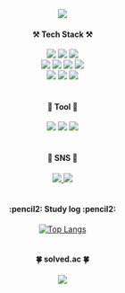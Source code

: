<div align="center">
	<a href="https://git.io/typing-svg">
		<img src="https://readme-typing-svg.demolab.com/?lines=ㅤ+ㅤ+ㅤ+Welcome+to+suah's+Github" />
	</a>
</div>

<div align="center">
	<h4>⚒️ Tech Stack ⚒️</h4>
	<img src="https://img.shields.io/badge/Java-007396?style=flat-square&logo=Java&logoColor=white">
	<img src="https://img.shields.io/badge/Spring-6DB33F?style=flat-square&logo=Spring&logoColor=white">
	<img src="https://img.shields.io/badge/Spring Boot-6DB33F?style=flat-square&logo=SpringBoot&logoColor=white">
	<br>
	<img src="https://img.shields.io/badge/react-20232a.svg?style=flat-square&logo=react&logoColor=61DAFB" />
	<img src="https://img.shields.io/badge/HTML-E34F26?style=flat-square&logo=HTML5&logoColor=white">
	<img src="https://img.shields.io/badge/CSS-1572B6?style=flat-square&logo=CSS3&logoColor=white">
	<img src="https://img.shields.io/badge/JavaScript-F7DF1E?style=flat-square&logo=JavaScript&logoColor=white" />
	<br>
	<img src="https://img.shields.io/badge/MySQL-4479A1?style=style=flat-square&logo=MySQL&logoColor=white" />
	<img src="https://img.shields.io/badge/Python-3776AB?style=flat-square&logo=Python&logoColor=white" />
	<img src="https://img.shields.io/badge/tensorflow-FF6F00?style=flat-square&logo=tensorflow&logoColor=white" />
</div>

<br/>

<div align="center">
	<h4>👻 Tool 👻</h4>
	<img src="https://img.shields.io/badge/IntelliJ-000000?style=flat-square&logo=IntelliJ IDEA#000000&logoColor=white">
	<img src="https://img.shields.io/badge/github-181717?style=flat-square&logo=github&logoColor=white">
	<img src="https://img.shields.io/badge/figma-F24E1E.svg?style=flat-square&logo=figma&logoColor=white" />
</div>

<br/>

<div align="center">
	<h4>📧 SNS 📧</h4>
	<a href="https://suahh.tistory.com">
		<img src="https://img.shields.io/badge/Tistory-000000?style=flat-square&logo=Tistory&logoColor=orange">
	</a>
	<a href="mailto:sue000504@gmail.com">
		<img src="https://img.shields.io/badge/Gmail-EA4335?style=flat-square&logo=Gmail&logoColor=white">
	</a>
</div>
<br/>
<div align="center">
	<h4>:pencil2: Study log :pencil2:</h4> 
	<a href="https://github.com/anuraghazra/github-readme-stats">
		<img src="https://github-readme-stats.vercel.app/api/top-langs/?username=kimsuahh&layout=compact" alt="Top Langs" />
	</a>
</div>
<br/>
<div align="center">
	<h4>🍀 solved.ac 🍀</h4>
	<img src="http://mazandi.herokuapp.com/api?handle=sue000504&theme=warm"/>
</div>

<!--START_SECTION:waka-->
<!--END_SECTION:waka-->

<!-- IDE의 활동이 기록 -->
<!-- 1. username은 wakatime에서 가입한 계정을 기재한다. wakatime 사이트에서 github 계정과 연동하기때문이다.
<!-- 2. 끝단의 () 링크는 배너클릭 시 연결되는 곳으로 기능동작과 관계없다. 개인github 사이트도 좋고, 아예 생략해도된다.
[![willianrod's wakatime stats](https://github-readme-stats.vercel.app/api/wakatime?username=kimsuahh)](https://wakatime.com/@kimsuahh)
